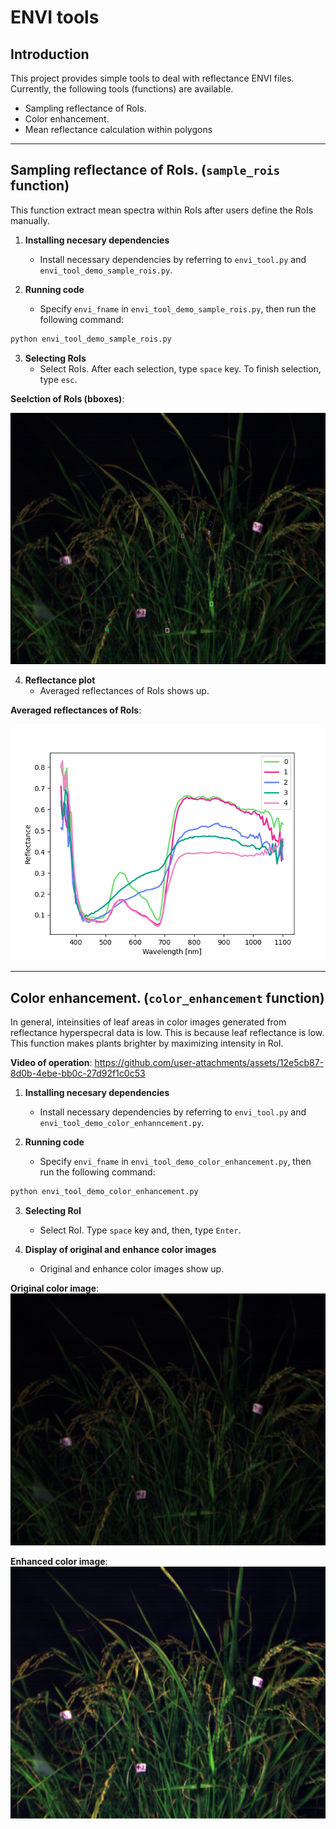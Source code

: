 # ENVI tools

## Introduction

This project provides simple tools to deal with reflectance ENVI files.
Currently, the following tools (functions) are available.

- Sampling reflectance of RoIs.
- Color enhancement.
- Mean reflectance calculation within polygons

---
## Sampling reflectance of RoIs. (`sample_rois` function)
This function extract mean spectra within RoIs after users define the RoIs manually.

1. **Installing necesary dependencies**
   - Install necessary dependencies by referring to `envi_tool.py` and `envi_tool_demo_sample_rois.py`.
     
2. **Running code**
   - Specify `envi_fname` in `envi_tool_demo_sample_rois.py`, then run the following command:
```bash
python envi_tool_demo_sample_rois.py
```

3. **Selecting RoIs**
   - Select RoIs. After each selection, type `space` key. To finish selection, type `esc`.

**Seelction of RoIs (bboxes)**:

![RoI selection](asset/RoIs_selection.png)

4. **Reflectance plot**
   - Averaged reflectances of RoIs shows up.

**Averaged reflectances of RoIs**:

![RoI selection](asset/RoIs_reflectance.png)

---
## Color enhancement. (`color_enhancement` function)
In general, inteinsities of leaf areas in color images generated from reflectance hyperspecral data is low.
This is because leaf reflectance is low.
This function makes plants brighter by maximizing intensity in RoI.

**Video of operation**:
https://github.com/user-attachments/assets/12e5cb87-8d0b-4ebe-bb0c-27d92f1c0c53

1. **Installing necesary dependencies**
   - Install necessary dependencies by referring to `envi_tool.py` and `envi_tool_demo_color_enhanncement.py`.
     
2. **Running code**
   - Specify `envi_fname` in `envi_tool_demo_color_enhancement.py`, then run the following command:
```bash
python envi_tool_demo_color_enhancement.py
```

3. **Selecting RoI**
   - Select RoI. Type `space` key and, then, type `Enter`.

4. **Display of original and enhance color images**
   - Original and enhance color images show up.

**Original color image**:
![RoI selection](asset/original_color.png)

**Enhanced color image**:
![RoI selection](asset/enhanced_color.png)


